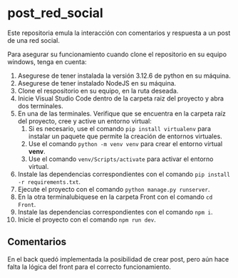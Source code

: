 # post_red_social

Este repositoria emula la interacción con comentarios y respuesta a un post de una red social.

Para asegurar su funcionamiento cuando clone el repositorio en su equipo windows, tenga en cuenta:

1. Asegurese de tener instalada la versión 3.12.6 de python en su máquina.
2. Asegurese de tener instalado NodeJS en su máquina.
3. Clone el respositorio en su equipo, en la ruta deseada.
4. Inicie Visual Studio Code dentro de la carpeta raiz del proyecto y abra dos terminales.
5. En una de las terminales. Verifique que se encuentra en la carpeta raíz del proyecto, cree y active un entorno virtual:
   1. Si es necesario, use el comando ```pip install virtualenv``` para instalar un paquete que permite la creación de entornos virtuales.
   2. Use el comando ```python -m venv venv``` para crear el entorno virtual **venv**.
   3. Use el comando ```venv/Scripts/activate``` para activar el entorno virtual.
6. Instale las dependencias correspondientes con el comando ```pip install -r requirements.txt```.
7. Ejecute el proyecto con el comando ```python manage.py runserver```.
8. En la otra terminalubiquese en la carpeta Front con el comando ```cd Front```.
9. Instale las dependencias correspondientes con el comando ```npm i```.
10. Inicie el proyecto con el comando ```npm run dev```.


## Comentarios
En el back quedó implementada la posibilidad de crear post, pero aún hace falta la lógica del front para el correcto funcionamiento.